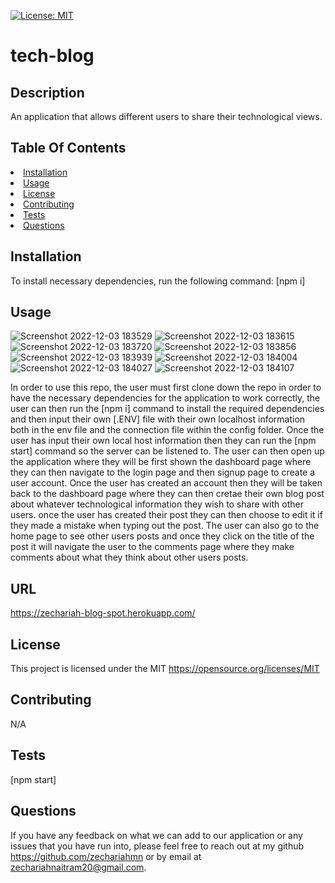   [![License: MIT](https://img.shields.io/badge/License-MIT-yellow.svg)](https://opensource.org/licenses/MIT)

  # tech-blog

  ## Description
  An application that allows different users to share their technological views.

## Table Of Contents
<li><a href="#installation">Installation</a></li>
<li><a href="#usage">Usage</a></li>
<li><a href="#license">License</a></li>
<li><a href="#contributing">Contributing</a></li>
<li><a href="#tests">Tests</a></li>
<li><a href="#questions">Questions</a></li>

## Installation
To install necessary dependencies, run the following command:
[npm i]

## Usage
![Screenshot 2022-12-03 183529](https://user-images.githubusercontent.com/110499007/205466927-2ec8d43f-dae0-4485-8ef5-0062e7ba5044.png)
![Screenshot 2022-12-03 183615](https://user-images.githubusercontent.com/110499007/205466942-facb041e-f550-4af5-8979-e9c4473c97ee.png)
![Screenshot 2022-12-03 183720](https://user-images.githubusercontent.com/110499007/205466948-fd61ce82-07c2-420c-a2ee-d983b670ba40.png)
![Screenshot 2022-12-03 183856](https://user-images.githubusercontent.com/110499007/205466953-cca4f09c-78bd-4ecf-8c3a-54f01302f792.png)
![Screenshot 2022-12-03 183939](https://user-images.githubusercontent.com/110499007/205466966-8203e66a-84d4-4c27-9709-9cbf0afcc31b.png)
![Screenshot 2022-12-03 184004](https://user-images.githubusercontent.com/110499007/205466970-f464c219-a131-471a-a953-55b9dd3b5865.png)
![Screenshot 2022-12-03 184027](https://user-images.githubusercontent.com/110499007/205467002-91c999ec-6ca0-44d8-8c91-f25b2f141a64.png)
![Screenshot 2022-12-03 184107](https://user-images.githubusercontent.com/110499007/205467019-9a193c39-efcc-424d-94b8-dd1d4f11058f.png)

In order to use this repo, the user must first clone down the repo in order to have the necessary dependencies for the application to work correctly, the user can then run the [npm i] command to install the required dependencies and then input their own [.ENV] file with their own localhost information both in the env file and the connection file within the config folder. Once the user has input their own local host information then they can run the [npm start] command so the server can be listened to. The user can then open up the application where they will be first shown the dashboard page where they can then navigate to the login page and then signup page to create a user account. Once the user has created an account then they will be taken back to the dashboard page where they can then cretae their own blog post about whatever technological information they wish to share with other users. once the user has created their post they can then choose to edit it if they made a mistake when typing out the post. The user can also go to the home page to see other users posts and once they click on the title of the post it will navigate the user to the comments page where they make comments about what they think about other users posts.

## URL
https://zechariah-blog-spot.herokuapp.com/

## License
This project is licensed under the MIT https://opensource.org/licenses/MIT

## Contributing
N/A

## Tests
[npm start] 

## Questions
If you have any feedback on what we can add to our application or any issues that you have run into, please feel free to reach out at my github https://github.com/zechariahmn or by email at zechariahnaitram20@gmail.com.
